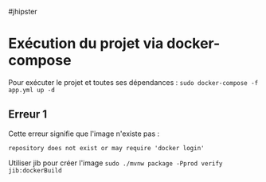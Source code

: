 #jhipster 

# Exécution du projet via docker-compose

Pour exécuter le projet et toutes ses dépendances :
`sudo docker-compose -f app.yml up -d`

## Erreur 1 
Cette erreur signifie que l'image n'existe pas :
```
repository does not exist or may require 'docker login'
```
Utiliser jib pour créer l'image
`sudo ./mvnw package -Pprod verify jib:dockerBuild`